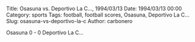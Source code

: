 Title: Osasuna vs. Deportivo La C…, 1994/03/13
Date: 1994/03/13 00:00
Category: sports
Tags: football, football scores, Osasuna, Deportivo La C…
Slug: osasuna-vs-deportivo-la-c
Author: carbonero


Osasuna 0 - 0 Deportivo La C…
